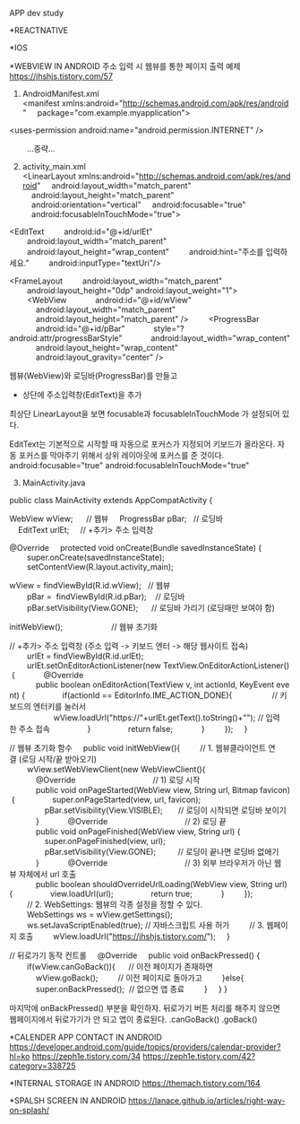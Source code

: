 APP dev study

\*REACTNATIVE

\*IOS

\*WEBVIEW IN ANDROID
주소 입력 시 웹뷰를 통한 페이지 출력 예제
https://jhshjs.tistory.com/57

1. AndroidManifest.xml
   <?xml version="1.0" encoding="utf-8"?>
   <manifest xmlns:android="http://schemas.android.com/apk/res/android"
       package="com.example.myapplication">

<uses-permission android:name="android.permission.INTERNET" />

<application>
        ...중략... 
    </application>

</manifest>

2. activity_main.xml
   <?xml version="1.0" encoding="utf-8"?>
   <LinearLayout xmlns:android="http://schemas.android.com/apk/res/android"
       android:layout_width="match_parent"
       android:layout_height="match_parent"
       android:orientation="vertical"
       android:focusable="true"
       android:focusableInTouchMode="true">

<!-- +추가> 주소 입력창 -->

<EditText
        android:id="@+id/urlEt"
        android:layout_width="match_parent"
        android:layout_height="wrap_content"
        android:hint="주소를 입력하세요."
        android:inputType="textUri"/>

<!-- 웹뷰 및 로딩바 -->

<FrameLayout
        android:layout_width="match_parent"
        android:layout_height="0dp" android:layout_weight="1">
        <WebView
            android:id="@+id/wView"
            android:layout_width="match_parent"
            android:layout_height="match_parent" />
        <ProgressBar
            android:id="@+id/pBar"
            style="?android:attr/progressBarStyle"
            android:layout_width="wrap_content"
            android:layout_height="wrap_content"
            android:layout_gravity="center" />
    </FrameLayout>

</LinearLayout>
웹뷰(WebView)와 로딩바(ProgressBar)를 만들고

- 상단에 주소입력창(EditText)을 추가

최상단 LinearLayout을 보면
focusable과 focusableInTouchMode 가 설정되어 있다.

EditText는 기본적으로 시작할 때 자동으로 포커스가 지정되어 키보드가 올라온다.
자동 포커스를 막아주기 위해서 상위 레이아웃에 포커스를 준 것이다.
android:focusable="true"
android:focusableInTouchMode="true"

3. MainActivity.java

public class MainActivity extends AppCompatActivity {

WebView wView;      // 웹뷰
    ProgressBar pBar;   // 로딩바
    EditText urlEt;     // +추가> 주소 입력창

@Override
    protected void onCreate(Bundle savedInstanceState) {
        super.onCreate(savedInstanceState);
        setContentView(R.layout.activity_main);

wView = findViewById(R.id.wView);   // 웹뷰
        pBar =  findViewById(R.id.pBar);    // 로딩바
        pBar.setVisibility(View.GONE);      // 로딩바 가리기 (로딩때만 보여야 함)

initWebView();                      // 웹뷰 초기화

// +추가> 주소 입력창 (주소 입력 -> 키보드 엔터 -> 해당 웹사이트 접속)
        urlEt = findViewById(R.id.urlEt);
        urlEt.setOnEditorActionListener(new TextView.OnEditorActionListener() {
            @Override
            public boolean onEditorAction(TextView v, int actionId, KeyEvent event) {
                if(actionId == EditorInfo.IME_ACTION_DONE){                  // 키보드의 엔터키를 눌러서
                    wView.loadUrl("https://"+urlEt.getText().toString()+""); // 입력한 주소 접속
                }
                return false;
            }
        });
    }

// 웹뷰 초기화 함수
    public void initWebView(){
        // 1. 웹뷰클라이언트 연결 (로딩 시작/끝 받아오기)
        wView.setWebViewClient(new WebViewClient(){
            @Override                                   // 1) 로딩 시작
            public void onPageStarted(WebView view, String url, Bitmap favicon) {
                super.onPageStarted(view, url, favicon);
                pBar.setVisibility(View.VISIBLE);       // 로딩이 시작되면 로딩바 보이기
            }
            @Override                                   // 2) 로딩 끝
            public void onPageFinished(WebView view, String url) {
                super.onPageFinished(view, url);
                pBar.setVisibility(View.GONE);          // 로딩이 끝나면 로딩바 없애기
            }
            @Override                                   // 3) 외부 브라우저가 아닌 웹뷰 자체에서 url 호출
            public boolean shouldOverrideUrlLoading(WebView view, String url) {
                view.loadUrl(url);
                return true;
            }
        });
        // 2. WebSettings: 웹뷰의 각종 설정을 정할 수 있다.
        WebSettings ws = wView.getSettings();
        ws.setJavaScriptEnabled(true); // 자바스크립트 사용 허가
        // 3. 웹페이지 호출
        wView.loadUrl("https://jhshjs.tistory.com/");
    }

// 뒤로가기 동작 컨트롤
    @Override
    public void onBackPressed() {
        if(wView.canGoBack()){      // 이전 페이지가 존재하면
            wView.goBack();         // 이전 페이지로 돌아가고
        }else{
            super.onBackPressed();  // 없으면 앱 종료
        }
    }
}

마지막에 onBackPressed() 부분을 확인하자.
뒤로가기 버튼 처리를 해주지 않으면 
웹페이지에서 뒤로가기가 안 되고 앱이 종료된다.
.canGoBack()
.goBack()

\*CALENDER APP CONTACT IN ANDROID
https://developer.android.com/guide/topics/providers/calendar-provider?hl=ko
https://zeph1e.tistory.com/34
https://zeph1e.tistory.com/42?category=338725

\*INTERNAL STORAGE IN ANDROID
https://themach.tistory.com/164

\*SPALSH SCREEN IN ANDROID
https://lanace.github.io/articles/right-way-on-splash/
